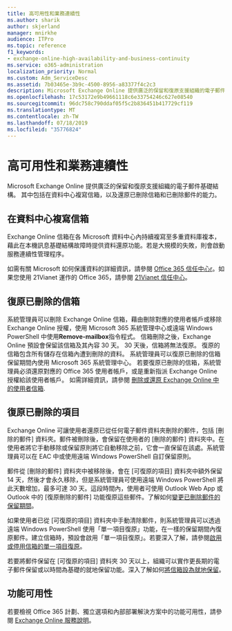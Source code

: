 ```yaml
---
title: 高可用性和業務連續性
ms.author: sharik
author: skjerland
manager: mnirkhe
audience: ITPro
ms.topic: reference
f1_keywords:
- exchange-online-high-availability-and-business-continuity
ms.service: o365-administration
localization_priority: Normal
ms.custom: Adm_ServiceDesc
ms.assetid: 7b03465e-3b9c-4500-8956-a83377f4c2c3
description: Microsoft Exchange Online 提供廣泛的保留和復原支援組織的電子郵件基礎結構。 其中包括在資料中心複寫信箱，以及還原已刪除信箱和已刪除郵件的能力。
ms.openlocfilehash: 17c53172e9b49661118c6e33754246c627e08540
ms.sourcegitcommit: 96dc758c790ddaf05f5c2b836451b417729cf119
ms.translationtype: MT
ms.contentlocale: zh-TW
ms.lasthandoff: 07/18/2019
ms.locfileid: "35776824"
---
```

# <a name="high-availability-and-business-continuity"></a>高可用性和業務連續性

Microsoft Exchange Online 提供廣泛的保留和復原支援組織的電子郵件基礎結構。 其中包括在資料中心複寫信箱，以及還原已刪除信箱和已刪除郵件的能力。
  
## <a name="mailbox-replication-at-data-centers"></a>在資料中心複寫信箱

Exchange Online 信箱在各 Microsoft 資料中心內持續複寫至多重資料庫複本，藉此在本機訊息基礎結構故障時提供資料還原功能。若是大規模的失敗，則會啟動服務連續性管理程序。
  
如需有關 Microsoft 如何保護資料的詳細資訊，請參閱 [Office 365 信任中心r](https://go.microsoft.com/fwlink/p/?LinkId=299135)。如果您使用 21Vianet 運作的 Office 365，請參閱 [21Vianet 信任中心](http://www.21vbluecloud.com/office365/trustcenter/onlineservices.mdl)。
  
## <a name="deleted-mailbox-recovery"></a>復原已刪除的信箱

系統管理員可以刪除 Exchange Online 信箱，藉由刪除對應的使用者帳戶或移除 Exchange Online 授權，使用 Microsoft 365 系統管理中心或遠端 Windows PowerShell 中使用**Remove-mailbox**指令程式。 信箱刪除之後，Exchange Online 預設會保留該信箱及其內容 30 天。 30 天後，信箱將無法復原。 復原的信箱包含所有儲存在信箱內遭到刪除的資料。 系統管理員可以復原已刪除的信箱保留期間內使用 Microsoft 365 系統管理中心。 若要復原已刪除的信箱，系統管理員必須還原對應的 Office 365 使用者帳戶，或是重新指派 Exchange Online 授權給該使用者帳戶。 如需詳細資訊，請參閱 [刪除或還原 Exchange Online 中的使用者信箱](https://go.microsoft.com/fwlink/p/?LinkId=286992).
  
## <a name="deleted-item-recovery"></a>復原已刪除的項目

Exchange Online 可讓使用者還原已從任何電子郵件資料夾刪除的郵件，包括 [刪除的郵件] 資料夾。郵件被刪除後，會保留在使用者的 [刪除的郵件] 資料夾中。在使用者將它手動移除或保留原則將它自動移除之前，它會一直保留在該處。系統管理員可以在 EAC 中或使用遠端 Windows PowerShell 自訂保留原則。
  
郵件從 [刪除的郵件] 資料夾中被移除後，會在 [可復原的項目] 資料夾中額外保留 14 天，然後才會永久移除，但是系統管理員可使用遠端 Windows PowerShell 將此天數增加，最多可達 30 天。這段時間內，使用者可使用 Outlook Web App 或 Outlook 中的 [復原刪除的郵件] 功能復原這些郵件。了解如何[變更已刪除郵件的保留期間](https://go.microsoft.com/fwlink/p/?LinkId=286940)。
  
如果使用者已從 [可復原的項目] 資料夾中手動清除郵件，則系統管理員可以透過遠端 Windows PowerShell 使用「單一項目復原」功能，在一樣的保留期間內復原郵件。建立信箱時，預設會啟用「單一項目復原」。若要深入了解，請參閱[啟用或停用信箱的單一項目復原](https://go.microsoft.com/fwlink/p/?LinkID=286941)。
  
若要將郵件保留在 [可復原的項目] 資料夾 30 天以上，組織可以實作更長期的電子郵件保留或以時間為基礎的就地保留功能。深入了解如何[將信箱設為就地保留](https://go.microsoft.com/fwlink/p/?LinkId=271746)。
  
## <a name="feature-availability"></a>功能可用性

若要檢視 Office 365 計劃、獨立選項和內部部署解決方案中的功能可用性，請參閱 [Exchange Online 服務說明](exchange-online-service-description.md)。
  

